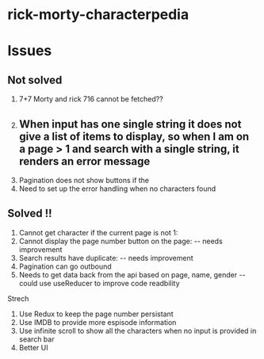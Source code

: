 # rick-morty-characterpedia




# Issues
  ## Not solved 
  1. 7+7 Morty and rick 716 cannot be fetched??
  2. ## When input has one single string it does not give a list of items to display, so when I am on a page > 1 and search with a single string, it renders an error message
  3. Pagination does not show buttons if the 
  4. Need to set up the error handling when no characters found
  ## Solved !!
  1. Cannot get character if the current page is not 1: 
  2. Cannot display the page number button on the page:  -- needs improvement 
  3. Search results have duplicate:  -- needs improvement 
  4. Pagination can go outbound 
  5. Needs to get data back from the api based on page, name, gender -- could use useReducer to improve code readbility
   


Strech
1. Use Redux to keep the page number persistant 
2. Use IMDB to provide more espisode information 
3. Use infinite scroll to show all the characters when no input is provided in search bar
4. Better UI
   
   